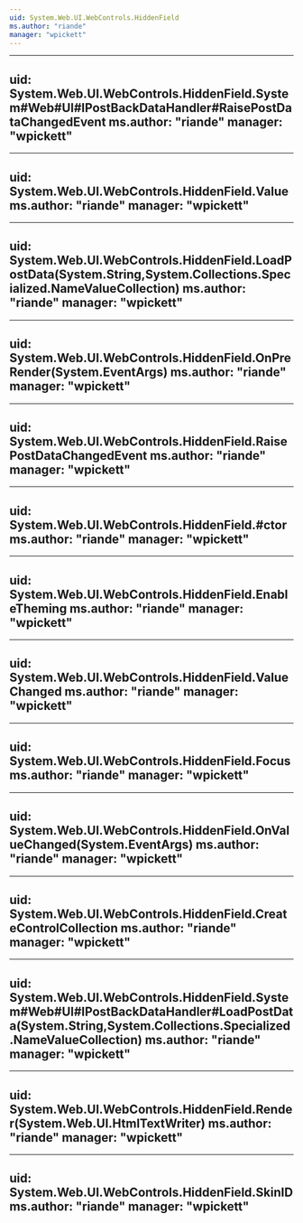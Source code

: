 ```yaml
---
uid: System.Web.UI.WebControls.HiddenField
ms.author: "riande"
manager: "wpickett"
---
```


---
uid: System.Web.UI.WebControls.HiddenField.System#Web#UI#IPostBackDataHandler#RaisePostDataChangedEvent
ms.author: "riande"
manager: "wpickett"
---

---
uid: System.Web.UI.WebControls.HiddenField.Value
ms.author: "riande"
manager: "wpickett"
---

---
uid: System.Web.UI.WebControls.HiddenField.LoadPostData(System.String,System.Collections.Specialized.NameValueCollection)
ms.author: "riande"
manager: "wpickett"
---

---
uid: System.Web.UI.WebControls.HiddenField.OnPreRender(System.EventArgs)
ms.author: "riande"
manager: "wpickett"
---

---
uid: System.Web.UI.WebControls.HiddenField.RaisePostDataChangedEvent
ms.author: "riande"
manager: "wpickett"
---

---
uid: System.Web.UI.WebControls.HiddenField.#ctor
ms.author: "riande"
manager: "wpickett"
---

---
uid: System.Web.UI.WebControls.HiddenField.EnableTheming
ms.author: "riande"
manager: "wpickett"
---

---
uid: System.Web.UI.WebControls.HiddenField.ValueChanged
ms.author: "riande"
manager: "wpickett"
---

---
uid: System.Web.UI.WebControls.HiddenField.Focus
ms.author: "riande"
manager: "wpickett"
---

---
uid: System.Web.UI.WebControls.HiddenField.OnValueChanged(System.EventArgs)
ms.author: "riande"
manager: "wpickett"
---

---
uid: System.Web.UI.WebControls.HiddenField.CreateControlCollection
ms.author: "riande"
manager: "wpickett"
---

---
uid: System.Web.UI.WebControls.HiddenField.System#Web#UI#IPostBackDataHandler#LoadPostData(System.String,System.Collections.Specialized.NameValueCollection)
ms.author: "riande"
manager: "wpickett"
---

---
uid: System.Web.UI.WebControls.HiddenField.Render(System.Web.UI.HtmlTextWriter)
ms.author: "riande"
manager: "wpickett"
---

---
uid: System.Web.UI.WebControls.HiddenField.SkinID
ms.author: "riande"
manager: "wpickett"
---

